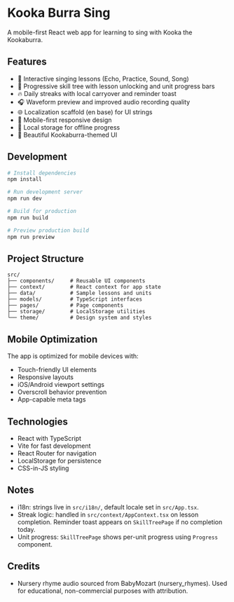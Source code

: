 # Kooka Burra Sing

A mobile-first React web app for learning to sing with Kooka the Kookaburra.

## Features

- 🎤 Interactive singing lessons (Echo, Practice, Sound, Song)
- 🎯 Progressive skill tree with lesson unlocking and unit progress bars
- 🔥 Daily streaks with local carryover and reminder toast
- 🎧 Waveform preview and improved audio recording quality
- 🌐 Localization scaffold (en base) for UI strings
- 📱 Mobile-first responsive design
- 💾 Local storage for offline progress
- 🎨 Beautiful Kookaburra-themed UI

## Development

```bash
# Install dependencies
npm install

# Run development server
npm run dev

# Build for production
npm run build

# Preview production build
npm run preview
```

## Project Structure

```
src/
├── components/     # Reusable UI components
├── context/        # React context for app state
├── data/           # Sample lessons and units
├── models/         # TypeScript interfaces
├── pages/          # Page components
├── storage/        # LocalStorage utilities
└── theme/          # Design system and styles
```

## Mobile Optimization

The app is optimized for mobile devices with:
- Touch-friendly UI elements
- Responsive layouts
- iOS/Android viewport settings
- Overscroll behavior prevention
- App-capable meta tags

## Technologies

- React with TypeScript
- Vite for fast development
- React Router for navigation
- LocalStorage for persistence
- CSS-in-JS styling

## Notes

- i18n: strings live in `src/i18n/`, default locale set in `src/App.tsx`.
- Streak logic: handled in `src/context/AppContext.tsx` on lesson completion. Reminder toast appears on `SkillTreePage` if no completion today.
- Unit progress: `SkillTreePage` shows per-unit progress using `Progress` component.

## Credits

- Nursery rhyme audio sourced from BabyMozart (nursery_rhymes). Used for educational, non-commercial purposes with attribution.
